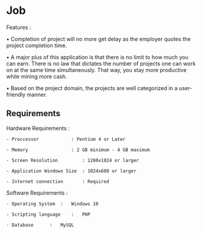 # Job

Features :

•	Completion of project will no more get delay as the employer quotes the project completion time.

•	A major plus of this application is that there is no limit to how much you can earn. There is no law that dictates the number of projects one can work on at the same time simultaneously. That way, you stay more productive while mining more cash.

•	Based on the project domain, the projects are well categorized in a user-friendly manner.


## Requirements 

Hardware Requirements :
	
	- Proccessor 		    : Pentium 4 or Later
	
	- Memory    		    : 2 GB minimum - 4 GB maximum
	
	- Screen Resolution 	    : 1280x1024 or larger
	
	- Application Windows Size  : 1024x680 or larger
	
	- Internet connection 	    : Required

Software Requirements :

	- Operating System	:	Windows 10
		
	- Scripting language	:	PHP
	
	- Database		:	MySQL
